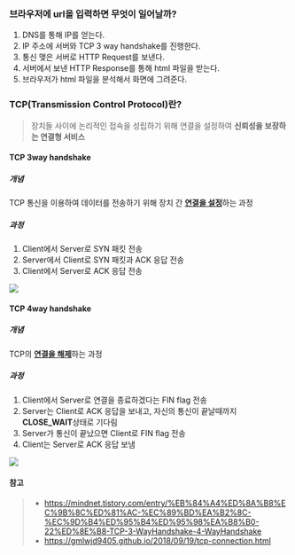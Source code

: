 ### 브라우저에 url을 입력하면 무엇이 일어날까?

1. DNS를 통해 IP를 얻는다.
2. IP 주소에 서버와 TCP 3 way handshake를 진행한다.
3. 통신 맺은 서버로 HTTP Request를 보낸다.
4. 서버에서 보낸 HTTP Response를 통해 html 파일을 받는다.
5. 브라우저가 html 파일을 분석해서 화면에 그려준다.



### TCP(Transmission Control Protocol)란?

> 장치들 사이에 논리적인 접속을 성립하기 위해 연결을 설정하여 **신뢰성을 보장하는 연결형 서비스**



#### TCP 3way handshake

##### 개념

TCP 통신을 이용하여 데이터를 전송하기 위해 장치 간 <u>**연결을 설정**</u>하는 과정

##### 과정

1. Client에서 Server로 SYN 패킷 전송
2. Server에서 Client로 SYN 패킷과 ACK 응답 전송
3. Client에서 Server로 ACK 응답 전송

![](C:\Users\eladh\Desktop\project\Tech-for-developer\ComputerScience\Network\images\tcp-3way-handshake.png)



#### TCP 4way handshake

##### 개념

TCP의 <u>**연결을 해제**</u>하는 과정

##### 과정

1. Client에서 Server로 연결을 종료하겠다는 FIN flag 전송
2. Server는 Client로 ACK 응답을 보내고, 자신의 통신이 끝날때까지 **CLOSE_WAIT**상태로 기다림
3. Server가 통신이 끝났으면 Client로 FIN flag 전송
4. Client는 Server로 ACK 응답 보냄

![](C:\Users\eladh\Desktop\project\Tech-for-developer\ComputerScience\Network\images\tcp-4way-handshake.png)





#### 참고

> - https://mindnet.tistory.com/entry/%EB%84%A4%ED%8A%B8%EC%9B%8C%ED%81%AC-%EC%89%BD%EA%B2%8C-%EC%9D%B4%ED%95%B4%ED%95%98%EA%B8%B0-22%ED%8E%B8-TCP-3-WayHandshake-4-WayHandshake
> - https://gmlwjd9405.github.io/2018/09/19/tcp-connection.html